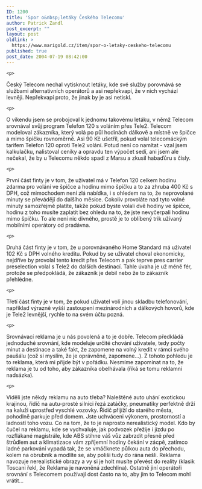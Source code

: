 ```yaml
---
ID: 1200
title: 'Spor o&nbsp;letáky Českého Telecomu'
author: Patrick Zandl
post_excerpt: ""
layout: post
oldlink: >
  https://www.marigold.cz/item/spor-o-letaky-ceskeho-telecomu
published: true
post_date: 2004-07-19 08:42:00
---
```

	<p>
Český Telecom nechal vytisknout letáky, kde své služby porovnává se službami alternativních operátorů a asi nepřekvapí, že v nich vychází levněji. Nepřekvapí proto, že jinak by je asi netiskl. </p>

	<p>
O víkendu jsem se probojoval k jednomu takovému letáku, v němž Telecom srovnával svůj program Telefon 120 s voláním přes Tele2. Telecom modeloval zákazníka, který volá po půl hodinách dálkově a místně ve špičce a mimo špičku rovnoměrně. Asi 90 Kč ušetřil, pokud volal telecomáckým tarifem Telefon 120 oproti Tele2 volání. Potud není co namítat - vzal jsem kalkulačku, nalistoval ceníky a opravdu ten výpočet sedí, ani jsem ale nečekal, že by u Telecomu někdo spadl z Marsu a zkusil habaďůru s čísly. </p>

	<p>
První část finty je v tom, že uživatel má v Telefon 120 celkem hodinu zdarma pro volání ve špičce a hodinu mimo špičku a to za zhruba 400 Kč s DPH, což mimochodem není zlá nabídka, i s ohledem na to, že neprovolané minuty se převádějí do dalšího měsíce. Cokoliv provoláte nad tyto volné minuty samozřejmě platíte, takže pokud byste volali dvě hodiny ve špičce, hodinu z toho musíte zaplatit bez ohledu na to, že jste nevyčerpali hodinu mimo špičku. To ale není nic divného, prostě je to oblíbený trik užívaný mobilními operátory od pradávna. </p>

	<p>
Druhá část finty je v tom, že u porovnávaného Home Standard má uživatel 102 Kč s DPH volného kreditu. Pokud by se uživatel choval ekonomicky, nejdříve by provolal tento kredit přes Telecom a pak teprve pres carrier preselection volal s Tele2 do dalších destinací. Tahle úvaha je už méně fér, protože se předpokládá, že zákazník je debil nebo že to zákazník přehlédne. </p>

	<p>
Třetí část finty je v tom, že pokud uživatel volí jinou skladbu telefonování, například výrazně vyšší zastoupení mezinárodních a dálkových hovorů, kde je Tele2 levnější, rychle to na svém účtu pozná. </p>

	<p>
Srovnávací reklama je u nás povolená a to je dobře. Telecom předkládá jednoduché srovnání, kde modeluje určité chování uživatele, tedy počty minut a destinace a také fakt, že zapomene na volný kredit v rámci svého paušálu (což si myslím, že je oprávněné, zapomene...). Z tohoto pohledu je to reklama, která mi přijde být v pořádku. Nesmíme zapomínat na to, že reklama je tu od toho, aby zákazníka obelhávala (říká se tomu reklamní nadsázka). </p>

	<p>
Viděli jste někdy reklamu na auto třeba? Naleštěné auto uhání exotickou krajinou, řidič na autu-prosté silnici řezá zatáčky, pneumatiky perfektně drží na kaluži uprostřed vyschlé vozovky. Řidič přijíží do starého města, pohodlně parkuje před domem. Jste uchváceni výkonem, prostorností a ladností toho vozu. Co na tom, že to je naprosto nerealistický model. Kdo by čučel na reklamu, kde se vychvaluje, jak podvozek přežije i jízdu po rozflákané magistrále, kde ABS stihne váš vůz zabrzdit přesně před štrůdlem aut a klimatizace vám zpříjemní hodiny čekání v zácpě, zatímco ladné parkování vypadá tak, že se vmáčknete půlkou auta do přechodu, kolem na obrubník a modlíte se, aby poliši tudy do rána nešli. Reklama navozuje  nerealistické obrazy a vy si je holt musíte převést do reality (klasik Toscani řekl, že Reklama je navoněná zdechlina). Ostatně jiní operátoři srovnání s Telecomem používají dost často na to, aby jim to Telecom mohl vrátit...
</p>
